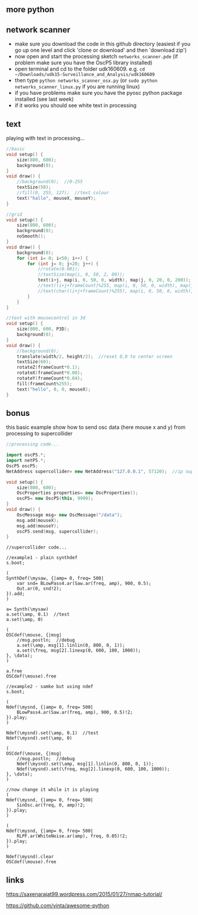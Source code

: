 more python
--------------------

network scanner
--

* make sure you download the code in this github directory (easiest if you go up one level and click 'clone or download' and then 'download zip')
* now open and start the processing sketch `networks_scanner.pde` (if problem make sure you have the OscP5 library installed)
* open terminal and cd to the folder udk160609. e.g. `cd ~/Downloads/udk15-Surveillance_and_Analysis/udk160609`
* then type `python networks_scanner_osx.py` (or `sudo python networks_scanner_linux.py` if you are running linux)
* if you have problems make sure you have the pyosc python package installed (see last week)
* if it works you should see white text in processing

text
--

playing with text in processing...

```cpp
//basic
void setup() {
    size(800, 600);
    background(0);
}
void draw() {
    //background(0);  //0-255
    textSize(50);
    //fill(0, 255, 127);  //text colour
    text("hallo", mouseX, mouseY);
}
```

```cpp
//grid
void setup() {
    size(800, 600);
    background(0);
    noSmooth();
}
void draw() {
    background(0);
    for (int i= 0; i<50; i++) {
        for (int j= 0; j<20; j++) {
            //rotate(0.001);
            //textSize(map(i, 0, 50, 2, 80));
            text(i+j, map(i, 0, 50, 0, width), map(j, 0, 20, 0, 200));
            //text((i+j+frameCount)%255, map(i, 0, 50, 0, width), map(j, 0, 20, 100, 700));
            //text(char((i+j+frameCount)%255), map(i, 0, 50, 0, width), map(j, 0, 20, 100, 700));
        }
    }
}
```

```cpp
//text with mousecontrol in 3d
void setup() {
    size(800, 600, P3D);
    background(0);
}
void draw() {
    //background(0);
    translate(width/2, height/2);  //reset 0,0 to center screen
    textSize(60);
    rotateZ(frameCount*0.1);
    rotateX(frameCount*0.08);
    rotateY(frameCount*0.04);
    fill(frameCount%255);
    text("hello", 0, 0, mouseX);
}
```

bonus
--

this basic example show how to send osc data (here mouse x and y) from processing to supercollider

```cpp
//processing code...

import oscP5.*;
import netP5.*;
OscP5 oscP5;
NetAddress supercollider= new NetAddress("127.0.0.1", 57120);  //ip supercollider

void setup() {
    size(800, 600);
    OscProperties properties= new OscProperties();
    oscP5= new OscP5(this, 9999);
}
void draw() {
    OscMessage msg= new OscMessage("/data");
    msg.add(mouseX);
    msg.add(mouseY);
    oscP5.send(msg, supercollider);
}
```


```
//supercollider code...

//example1 - plain synthdef
s.boot;

(
SynthDef(\mysaw, {|amp= 0, freq= 500|
    var snd= BLowPass4.ar(Saw.ar(freq, amp), 900, 0.5);
    Out.ar(0, snd!2);
}).add;
)

a= Synth(\mysaw)
a.set(\amp, 0.1)  //test
a.set(\amp, 0)

(
OSCdef(\mouse, {|msg|
    //msg.postln;  //debug
    a.set(\amp, msg[1].linlin(0, 800, 0, 1));
    a.set(\freq, msg[2].linexp(0, 600, 100, 1000));
}, \data);
)

a.free
OSCdef(\mouse).free

//example2 - samke but using ndef
s.boot;

(
Ndef(\mysnd, {|amp= 0, freq= 500|
    BLowPass4.ar(Saw.ar(freq, amp), 900, 0.5)!2;
}).play;
)

Ndef(\mysnd).set(\amp, 0.1)  //test
Ndef(\mysnd).set(\amp, 0)

(
OSCdef(\mouse, {|msg|
    //msg.postln;  //debug
    Ndef(\mysnd).set(\amp, msg[1].linlin(0, 800, 0, 1));
    Ndef(\mysnd).set(\freq, msg[2].linexp(0, 600, 100, 1000));
}, \data);
)

//now change it while it is playing
(
Ndef(\mysnd, {|amp= 0, freq= 500|
    SinOsc.ar(freq, 0, amp)!2;
}).play;
)

(
Ndef(\mysnd, {|amp= 0, freq= 500|
    RLPF.ar(WhiteNoise.ar(amp), freq, 0.05)!2;
}).play;
)

Ndef(\mysnd).clear
OSCdef(\mouse).free
```

links
--

<https://saxenarajat99.wordpress.com/2015/01/27/nmap-tutorial/>

<https://github.com/vinta/awesome-python>
